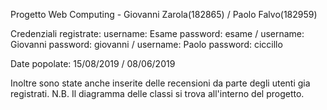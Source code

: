 Progetto Web Computing - Giovanni Zarola(182865) / Paolo Falvo(182959)

Credenziali registrate:
  username: Esame
  password: esame /
  username: Giovanni
  password: giovanni /
  username: Paolo
  password: ciccillo
  
Date popolate:
  15/08/2019 /
  08/06/2019 

Inoltre sono state anche inserite delle recensioni da parte degli utenti gia registrati.
N.B. Il diagramma delle classi si trova all'interno del progetto.
